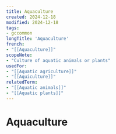 ```yaml
---
title: Aquaculture
created: 2024-12-18
modified: 2024-12-18
tags:
- gccommon
longTitle: 'Aquaculture'
french:
- "[[Aquaculture]]"
scopeNote:
- "Culture of aquatic animals or plants"
usedFor:
- "[[Aquatic agriculture]]"
- "[[Aquiculture]]"
relatedTerm:
- "[[Aquatic animals]]"
- "[[Aquatic plants]]"
---
```

# Aquaculture
